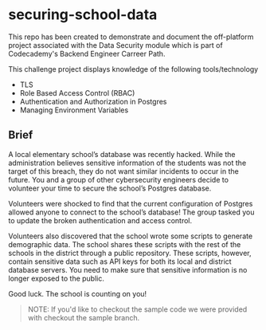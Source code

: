 # securing-school-data
This repo has been created to demonstrate and document the off-platform project associated with the Data Security module which is part of Codecademy's Backend Engineer Carreer Path.

This challenge project displays knowledge of the following tools/technology
- TLS
- Role Based Access Control (RBAC)
- Authentication and Authorization in Postgres
- Managing Environment Variables

## Brief 
A local elementary school’s database was recently hacked. While the administration believes sensitive information of the students was not the target of this breach, they do not want similar incidents to occur in the future. You and a group of other cybersecurity engineers decide to volunteer your time to secure the school’s Postgres database.

Volunteers were shocked to find that the current configuration of Postgres allowed anyone to connect to the school’s database! The group tasked you to update the broken authentication and access control.

Volunteers also discovered that the school wrote some scripts to generate demographic data. The school shares these scripts with the rest of the schools in the district through a public repository. These scripts, however, contain sensitive data such as API keys for both its local and district database servers. You need to make sure that sensitive information is no longer exposed to the public.

Good luck. The school is counting on you!

> NOTE: If you'd like to checkout the sample code we were provided with checkout the sample branch.
